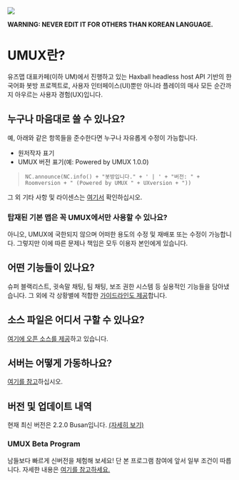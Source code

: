 ![](https://cafeptthumb-phinf.pstatic.net/MjAxOTA5MjFfOSAg/MDAxNTY5MDc1ODk0Mjc3._sMLIst6XK7XoZo-cxRl9zTt83-lCIELbtToC2K6uCIg.dE79B7SXAA6lvrfPUwvhosY1Ibawsl_kaKymLvwibXsg.PNG/UMUX_BANNER.png?type=w740)

**WARNING: NEVER EDIT IT FOR OTHERS THAN KOREAN LANGUAGE.**

# UMUX란?
유즈맵 대표카페(이하 UM)에서 진행하고 있는 Haxball headless host API 기반의 한국어화 봇방 프로젝트로,
사용자 인터페이스(UI)뿐만 아니라 플레이의 매사 모든 순간까지 아우르는 사용자 경험(UX)입니다.

## 누구나 마음대로 쓸 수 있나요?
예, 아래와 같은 항목들을 준수한다면 누구나 자유롭게 수정이 가능합니다.
- 원저작자 표기
- UMUX 버전 표기(예: Powered by UMUX 1.0.0)
> `NC.announce(NC.info() + "봇방입니다." + ' | ' + "버전: " + Roomversion + " (Powered by UMUX " + UXversion + "))`

그 외 기타 사항 및 라이센스는 [여기서](https://github.com/HonestSquare/UMUX/blob/master/LICENCE) 확인하십시오.

### 탑재된 기본 맵은 꼭 UMUX에서만 사용할 수 있나요?
아니오, UMUX에 국한되지 않으며 어떠한 용도의 수정 및 재배포 또는 수정이 가능합니다.
그렇지만 이에 따른 문제나 책임은 모두 이용자 본인에게 있습니다.

## 어떤 기능들이 있나요?
슈퍼 블랙리스트, 귓속말 채팅, 팀 채팅, 보조 권한 시스템 등 실용적인 기능들을 담아냈습니다.
그 외에 각 상황별에 적합한 [가이드라인도 제공](https://github.com/HonestSquare/UMUX/wiki/UMUX-User-Guidelines)합니다.

## 소스 파일은 어디서 구할 수 있나요?
[여기에 오픈 소스를 제공](https://github.com/HonestSquare/UMUX/tree/master/2.0%20BUSAN)하고 있습니다.

## 서버는 어떻게 가동하나요?
[여기를 참고](https://github.com/HonestSquare/UMUX/wiki/HOW-TO-HOST-A-SERVER)하십시오.

## 버전 및 업데이트 내역
현재 최신 버전은 2.2.0 Busan입니다.
[(자세히 보기)](https://github.com/HonestSquare/UMUX/wiki/UMUX-News)

### UMUX Beta Program
남들보다 빠르게 신버전을 체험해 보세요!
단 본 프로그램 참여에 앞서 일부 조건이 따릅니다.
자세한 내용은 [여기를 참고하세요.](https://github.com/HonestSquare/UMUX/wiki/UMUX-Beta-Program)
